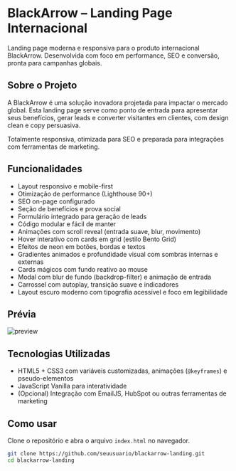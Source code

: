# BlackArrow – Landing Page Internacional

Landing page moderna e responsiva para o produto internacional BlackArrow. Desenvolvida com foco em performance, SEO e conversão, pronta para campanhas globais.

## Sobre o Projeto

A BlackArrow é uma solução inovadora projetada para impactar o mercado global. Esta landing page serve como ponto de entrada para apresentar seus benefícios, gerar leads e converter visitantes em clientes, com design clean e copy persuasiva.

Totalmente responsiva, otimizada para SEO e preparada para integrações com ferramentas de marketing.

## Funcionalidades

- Layout responsivo e mobile-first
- Otimização de performance (Lighthouse 90+)
- SEO on-page configurado
- Seção de benefícios e prova social
- Formulário integrado para geração de leads
- Código modular e fácil de manter
- Animações com scroll reveal (entrada suave, blur, movimento)
- Hover interativo com cards em grid (estilo Bento Grid)
- Efeitos de neon em botões, bordas e textos
- Gradientes animados e profundidade visual com sombras internas e externas
- Cards mágicos com fundo reativo ao mouse
- Modal com blur de fundo (backdrop-filter) e animação de entrada
- Carrossel com autoplay, transição suave e indicadores
- Layout escuro moderno com tipografia acessível e foco em legibilidade

## Prévia

![preview](./preview-black-arrow.png)

## Tecnologias Utilizadas

- HTML5 + CSS3 com variáveis customizadas, animações (`@keyframes`) e pseudo-elementos
- JavaScript Vanilla para interatividade
- (Opcional) Integração com EmailJS, HubSpot ou outras ferramentas de marketing

## Como usar

Clone o repositório e abra o arquivo `index.html` no navegador.

```bash
git clone https://github.com/seuusuario/blackarrow-landing.git
cd blackarrow-landing